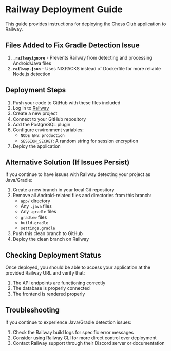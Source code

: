 # Railway Deployment Guide

This guide provides instructions for deploying the Chess Club application to Railway.

## Files Added to Fix Gradle Detection Issue

1. **`.railwayignore`** - Prevents Railway from detecting and processing Android/Java files
2. **`railway.json`** - Uses NIXPACKS instead of Dockerfile for more reliable Node.js detection

## Deployment Steps

1. Push your code to GitHub with these files included
2. Log in to [Railway](https://railway.app/)
3. Create a new project
4. Connect to your GitHub repository
5. Add the PostgreSQL plugin
6. Configure environment variables:
   - `NODE_ENV`: `production`
   - `SESSION_SECRET`: A random string for session encryption
7. Deploy the application

## Alternative Solution (If Issues Persist)

If you continue to have issues with Railway detecting your project as Java/Gradle:

1. Create a new branch in your local Git repository
2. Remove all Android-related files and directories from this branch:
   - `app/` directory
   - Any `.java` files
   - Any `.gradle` files
   - `gradlew` files
   - `build.gradle`
   - `settings.gradle`
3. Push this clean branch to GitHub 
4. Deploy the clean branch on Railway

## Checking Deployment Status

Once deployed, you should be able to access your application at the provided Railway URL and verify that:

1. The API endpoints are functioning correctly
2. The database is properly connected
3. The frontend is rendered properly

## Troubleshooting

If you continue to experience Java/Gradle detection issues:

1. Check the Railway build logs for specific error messages
2. Consider using Railway CLI for more direct control over deployment
3. Contact Railway support through their Discord server or documentation
